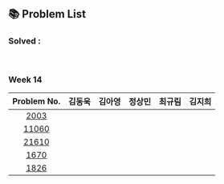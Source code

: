 ## 📚 Problem List 

### Solved : 

<br>

### Week 14

|Problem No.|김동욱|김아영|정상민|최규림|김지희|
|:-----------:|:-----:|:----:|:----:|:----:|:----:|
|[2003](https://www.acmicpc.net/problem/2003)|   |   |  |  |  |
|[11060](https://www.acmicpc.net/problem/11060)|   |   |  |  |  |
|[21610](https://www.acmicpc.net/problem/21610)|   |   |  |  |  |
|[1670](https://www.acmicpc.net/problem/1670)|   |   |  |  |  |
|[1826](https://www.acmicpc.net/problem/1826)|   |  |  |  | |

